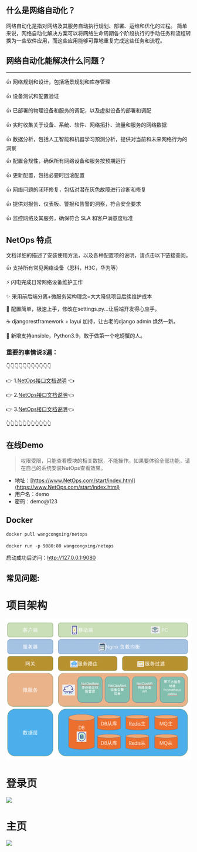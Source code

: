 ## 什么是网络自动化？
网络自动化是指对网络及其服务自动执行规划、部署、运维和优化的过程。
简单来说，网络自动化解决方案可以将网络生命周期各个阶段执行的手动任务和流程转换为一些软件应用，而这些应用能够可靠地重复完成这些任务和流程。

## 网络自动化能解决什么问题？
-----

👍 网络规划和设计，包括场景规划和库存管理

👍 设备测试和配置验证

👍 已部署的物理设备和服务的调配，以及虚拟设备的部署和调配

👍 实时收集关于设备、系统、软件、网络拓扑、流量和服务的网络数据

👍 数据分析，包括人工智能和机器学习预测分析，提供对当前和未来网络行为的洞察

👍 配置合规性，确保所有网络设备和服务按预期运行

👍 更新配置，包括必要时回滚配置

👍 网络问题的闭环修复，包括对潜在灰色故障进行诊断和修复

👍 提供对报告、仪表板、警报和告警的洞察，符合安全要求

👍 监控网络及其服务，确保符合 SLA 和客户满意度标准

## NetOps 特点
文档详细的描述了安装使用方法，以及各种配置项的说明，请点击以下链接查阅。

👍 支持所有常见网络设备（思科，H3C，华为等）

⚡️ 闪电完成日常网络设备维护工作

✨ 采用前后端分离+微服务架构理念=大大降低项目后续维护成本

🎯 配置简单，极速上手，修改在settings.py...让后端开发得心应手。

☕️ djangorestframework + layui 加持，让古老的django admin 焕然一新。

🦀 新增支持ansible，Python3.9，敢于做第一个吃螃蟹的人。
 
 ### 重要的事情说3遍：

👇👇👇👇👇👇👇👇👇👇👇

👉 1.[NetOps接口文档说明](https://www.NetOps.com/docs/index.html) 👈

👉 2.[NetOps接口文档说明](https://www.NetOps.com/docs/index.html)👈

👉 3.[NetOps接口文档说明](https://www.NetOps.com/docs/index.html)👈

👆👆👆👆👆👆👆👆👆👆👆



## 在线Demo
> 权限受限，只能查看模块的相关数据，不能操作。如果要体验全部功能，请在自己的系统安装NetOps查看效果。

+ 地址：[https://www.NetOps.com/start/index.html](https://www.NetOps.com/start/index.html)
+ 用户名：demo
+ 密码：demo@123

## Docker
```shell
docker pull wangcongxing/netops

docker run -p 9080:80 wangcongxing/netops
```
启动成功后访问：http://127.0.0.1:9080


## 常见问题:


# 项目架构
![](https://github.com/wangcongxing/NetOpsBase/blob/main/images/netops.png)

# 登录页
![](https://github.com/#.png)

# 主页
![](https://github.com/#.png)







